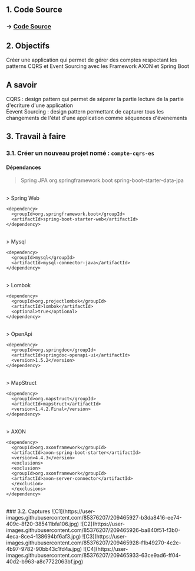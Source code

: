 ## 1. Code Source 
### -> [Code Source ](https://github.com/SAYOUJJIL/Event-Driven-Architecture-CQRS-and-Event-Sourcing.git)
## 2. Objectifs 
Créer une application qui permet de gérer des comptes respectant les patterns CQRS et Event Sourcing avec les Framework AXON et Spring Boot
## A savoir 
CQRS : design pattern qui permet de séparer la partie lecture de la partie d'ecriture d'une application <br>
Eevent Sourcing : design pattern permettant de capturer tous les changements de l'état d'une application comme séquences d'évenements
## 3. Travail à faire 
### 3.1. Créer un nouveau projet nomé : <code>compte-cqrs-es</code>
#### Dépendances 
 > Spring JPA
    <dependency>
      <groupId>org.springframework.boot</groupId>
      <artifactId>spring-boot-starter-data-jpa</artifactId>
    </dependency>
   <br>
 > Spring Web

    <dependency>
      <groupId>org.springframework.boot</groupId>
      <artifactId>spring-boot-starter-web</artifactId>
    </dependency>
   <br>
 > Mysql
       
    <dependency>
      <groupId>mysql</groupId>
      <artifactId>mysql-connector-java</artifactId>
    </dependency>
   <br>
   > Lombok
    
    <dependency>
      <groupId>org.projectlombok</groupId>
      <artifactId>lombok</artifactId>
      <optional>true</optional>
    </dependency>
   <br>
   > OpenApi
    
    <dependency>
      <groupId>org.springdoc</groupId>
      <artifactId>springdoc-openapi-ui</artifactId>
      <version>1.5.2</version>
    </dependency>
   <br>
     > MapStruct
  
    <dependency>
      <groupId>org.mapstruct</groupId>
      <artifactId>mapstruct</artifactId>
      <version>1.4.2.Final</version>
    </dependency>
   <br>
   > AXON
  
    <dependency>
      <groupId>org.axonframework</groupId>
      <artifactId>axon-spring-boot-starter</artifactId>
      <version>4.4.3</version>
      <exclusions>
      <exclusion>
      <groupId>org.axonframework</groupId>
      <artifactId>axon-server-connector</artifactId>
      </exclusion>
      </exclusions>
    </dependency>
   <br>
   ### 3.2. Captures
![C1](https://user-images.githubusercontent.com/85376207/209465927-b3da8416-ee74-409c-8f20-385411bfa106.jpg)
![C2](https://user-images.githubusercontent.com/85376207/209465926-ba840f51-f3b0-4eca-8ce4-138694bf6af3.jpg)
![C3](https://user-images.githubusercontent.com/85376207/209465928-f1b49270-4c2c-4b97-9782-90bb43c1fd4a.jpg)
![C4](https://user-images.githubusercontent.com/85376207/209465933-63ce9ad6-ff04-40d2-b963-a8c7722063bf.jpg)

      
    
